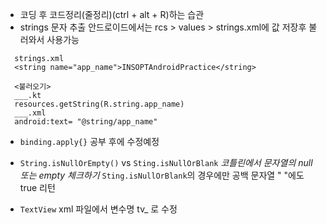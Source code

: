 - 코딩 후 코드정리(줄정리)(ctrl + alt + R)하는 습관
- strings 문자 추출
  안드로이드에서는  rcs > values > strings.xml에 값 저장후 불러와서 사용가능
  
```
  strings.xml
  <string name="app_name">INSOPTAndroidPractice</string>

  <불러오기>
  ___.kt
  resources.getString(R.string.app_name)
  ___.xml
  android:text= "@string/app_name"

```

- `binding.apply{}`
  공부 후에 수정예정

- `String.isNullOrEmpty()` vs `Sting.isNullOrBlank`
  _코틀린에서 문자열의 null 또는 empty 체크하기_
  `Sting.isNullOrBlank`의 경우에만 공백 문자열 "   "에도 true 리턴

- `TextView` xml 파일에서 변수명 tv_ 로 수정
